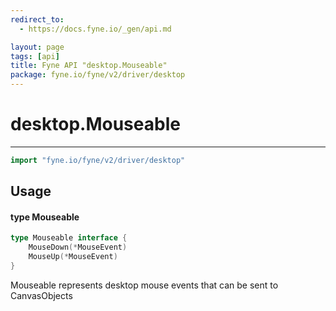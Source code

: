 ```yaml
---
redirect_to:
  - https://docs.fyne.io/_gen/api.md

layout: page
tags: [api]
title: Fyne API "desktop.Mouseable"
package: fyne.io/fyne/v2/driver/desktop
---
```

# desktop.Mouseable
---
```go
import "fyne.io/fyne/v2/driver/desktop"
```

## Usage

#### type Mouseable

```go
type Mouseable interface {
	MouseDown(*MouseEvent)
	MouseUp(*MouseEvent)
}
```

Mouseable represents desktop mouse events that can be sent to CanvasObjects
